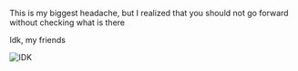 This is my biggest headache, but I realized that you should not go forward without checking what is there


Idk, my friends


![IDK](https://github.com/user-attachments/assets/e1dbdf89-9764-4975-a323-d9663a88ebb8)
